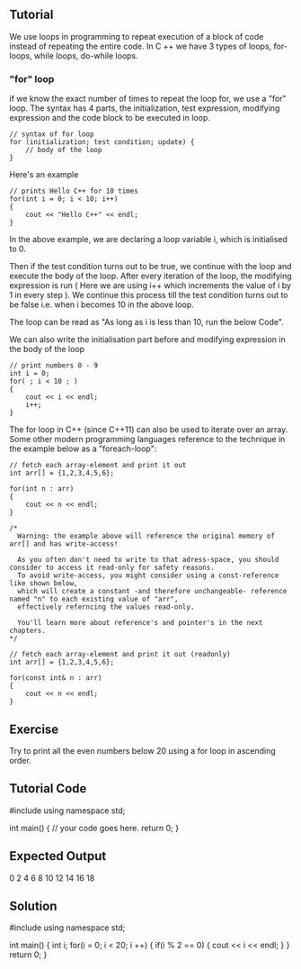 Tutorial
--------
We use loops in programming to repeat execution of a block of code instead of repeating the entire code. In C ++ we have 3 types of loops, for-loops, while loops, do-while loops.

### "for" loop

if we know the exact number of times to repeat the loop for, we use a "for" loop. The syntax has 4 parts, the initialization, test expression, modifying expression and the code block to be executed in loop. 

    // syntax of for loop
    for (initialization; test condition; update) {
        // body of the loop
    }

Here's an example

    // prints Hello C++ for 10 times
    for(int i = 0; i < 10; i++)
    {
        cout << "Hello C++" << endl;
    }

In the above example, we are declaring a loop variable i, which is initialised to 0. 

Then if the test condition turns out to be true, we continue with the loop and execute the body of the loop.  After every iteration of the loop, the modifying expression is run ( Here we are using i++ which increments the value of i by 1 in every step ). We continue this process till the test condition turns out to be false i.e. when i becomes 10 in the above loop.

The loop can be read as "As long as i is less than 10, run the below Code".

We can also write the initialisation part before and modifying expression in the body of the loop

    // print numbers 0 - 9
    int i = 0;
    for( ; i < 10 ; )
    {
        cout << i << endl;
        i++;
    }

The for loop in C++ (since C++11) can also be used to iterate over an array.
Some other modern programming languages reference to the technique in the example below as a "foreach-loop":

    // fetch each array-element and print it out
    int arr[] = {1,2,3,4,5,6};
    
    for(int n : arr)
    {
        cout << n << endl;
    }

    /*
      Warning: the example above will reference the original memory of arr[] and has write-access!
      
      As you often don't need to write to that adress-space, you should consider to access it read-only for safety reasons.
      To avoid write-access, you might consider using a const-reference like shown below,
      which will create a constant -and therefore unchangeable- reference named "n" to each existing value of "arr",
      effectively referncing the values read-only.

      You'll learn more about reference's and pointer's in the next chapters.
    */

    // fetch each array-element and print it out (readonly)
    int arr[] = {1,2,3,4,5,6};
    
    for(const int& n : arr)
    {
        cout << n << endl;
    }



Exercise
--------
Try to print all the even numbers below 20 using a for loop in ascending order.

Tutorial Code
-------------
#include <iostream>
using namespace std;

int main()
{
    // your code goes here.
    return 0;
}

Expected Output
---------------
0
2
4
6
8
10
12
14
16
18

Solution
--------
#include <iostream>
using namespace std;

int main()
{
    int i;
    for(i = 0; i < 20; i ++)
    {
        if(i % 2 == 0)
        {
            cout << i << endl;
        }
    }
    return 0;
}